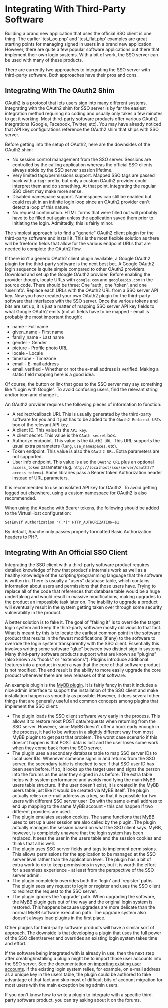 Integrating With Third-Party Software
=====================================

Building a brand new application that uses the official SSO client is one thing.  The earlier 'test_oo.php' and 'test_flat.php' examples are great starting points for managing signed in users in a brand new application.  However, there are quite a few popular software applications out there that implement their own login systems.  With a bit of work, the SSO server can be used with many of these products.

There are currently two approaches to integrating the SSO server with third-party software.  Both approaches have their pros and cons.

Integrating With The OAuth2 Shim
--------------------------------

OAuth2 is a protocol that lets users sign into many different systems.  Integrating with the OAuth2 shim for SSO server is by far the easiest integration method requiring no coding and usually only takes a few minutes to get it working.  Most third-party software products offer various OAuth2 integrations (Google, Facebook, Twitter, etc).  You may have already noticed that API key configurations reference the OAuth2 shim that ships with SSO server.

Before getting into the setup of OAuth2, here are the downsides of the OAuth2 shim:

* No session control management from the SSO server.  Sessions are controlled by the calling application whereas the official SSO clients always abide by the SSO server session lifetime.
* Very limited tags/permissions support.  Mapped SSO tags are passed back with a `tag:` prefix, but only a custom OAuth2 provider could interpret them and do something.  At that point, integrating the regular SSO client may make more sense.
* Disabled namespace support.  Namespaces can still be enabled but could result in an infinite login loop since an OAuth2 provider can't detect a loop of this nature.
* No request continuation.  HTML forms that were filled out will probably have to be filled out again unless the application saved them prior to initiating the login.  Admittedly, this is fairly minor.

The simplest approach is to find a "generic" OAuth2 client plugin for the third-party software and install it.  This is the most flexible solution as there will be freeform fields that allow for the various endpoint URLs that are needed to complete the OAuth2 flow.

If there isn't a generic OAuth2 client plugin available, a Google OAuth2 plugin for the third-party software is the next best bet.  A Google OAuth2 login sequence is quite simple compared to other OAuth2 providers.  Download and set up the Google OAuth2 provider.  Before enabling the provider though, locate URLs with `google.com` and `googleapis.com` in the source code.  There should be three:  One 'auth', one 'token', and one 'userinfo'.  Replace each URLs with the OAuth2 URL from a SSO server API key.  Now you have created your own OAuth2 plugin for the third-party software that interfaces with the SSO server.  Once the various tokens and bits are set up, it is just a matter of mapping SSO server API key fields to what Google OAuth2 emits (not all fields have to be mapped - email is probably the most important though):

* name - Full name
* given_name - First name
* family_name - Last name
* gender - Gender
* picture - Profile photo URL
* locale - Locale
* timezone - Timezone
* email - E-mail address
* email_verified - Whether or not the e-mail address is verified.  Making a static field mapping here is a good idea.

Of course, the button or link that goes to the SSO server may say something like "Login with Google".  To avoid confusing users, find the relevant string and/or icon and change it.

An OAuth2 provider requires the following pieces of information to function:

* A redirect/callback URI.  This is usually generated by the third-party software for you and it just has to be added to the `OAuth2 Redirect URIs` box of the relevant API key.
* A client ID.  This value is the `API key`.
* A client secret.  This value is the `OAuth secret` box.
* Authorize endpoint.  This value is the `OAuth2 URL`.  This URL supports the usual extra parameters (`lang`, `use_namespaces`, etc).
* Token endpoint.  This value is also the `OAuth2 URL`.  Extra parameters are not supported.
* User info endpoint.  This value is also the `OAuth2 URL` plus an optional `access_token` parameter (e.g. `http://localhost/sso/server/oauth2/?access_token=`).  Some libraries pass a Bearer token Authorization header instead of URL parameters.

It is recommended to use an isolated API key for OAuth2.  To avoid getting logged out elsewhere, using a custom namespace for OAuth2 is also recommended.

When using the Apache with Bearer tokens, the following should be added to the VirtualHost configuration:

```
SetEnvIf Authorization "(.*)" HTTP_AUTHORIZATION=$1
```

By default, Apache only passes properly formatted Basic Authorization headers to PHP.

Integrating With An Official SSO Client
---------------------------------------

Integrating the SSO client with a third-party software product requires detailed knowledge of how that product's internals work as well as a healthy knowledge of the scripting/programming language that the software is written in.  There is usually a "users" database table, which contains information about users and permissions that those users have.  Trying to replace all of the code that references that database table would be a huge undertaking and would result in massive modifications, making upgrades to the product an impossible task later on.  The inability to upgrade a product will eventually result in the system getting taken over through some security vulnerability in the product.

A better solution is to fake it.  The goal of "faking it" is to override the target login system and keep the third-party software mostly oblivious to that fact.  What is meant by this is to locate the earliest common point in the software product that results in the fewest modifications (if any) to the software to override the login system transparently with the SSO client.  Essentially this involves writing some software "glue" between two distinct sign in systems.  Many third-party software products support what are known as "plugins" (also known as "hooks" or "extensions").  Plugins introduce additional features into a product in such a way that the core of that software product is not modified.  The end result is the ability to more easily upgrade the core product whenever there are new releases of that software.

An example plugin is the [MyBB plugin](https://github.com/cubiclesoft/sso-server).  It is fairly fancy in that it includes a nice admin interface to support the installation of the SSO client and make installation happen as smoothly as possible.  However, it does several other things that are generally useful and common concepts among plugins that implement the SSO client:

* The plugin loads the SSO client software very early in the process.  This allows it to restore most POST data/requests when returning from the SSO server.  However, since MyBB doesn't offer a hook early enough in the process, it had to be written in a slightly different way from most MyBB plugins to get past that problem.  The worst case scenario if this doesn't happen is that POST data is lost and the user loses some work when they come back from the SSO server.
* The plugin uses a secondary database table to map SSO server IDs to local user IDs.  Whenever someone signs in and returns from the SSO server, the secondary table is checked to see if that SSO user ID has been seen before.  If so, it looks up the target user and signs the person into the forums as the user they signed in as before.  The extra table helps with system performance and avoids modifying the main MyBB users table structure.  If the user doesn't exist, it is created in the MyBB users table just like it would be created via MyBB itself.  The plugin actually relies on e-mail address as a key, so that it is possible for two users with different SSO server user IDs with the same e-mail address to end up mapping to the same MyBB account - this can happen if two different providers are used.
* The plugin emulates session cookies.  The same functions that MyBB uses to set up a user session are also called by the plugin.  The plugin actually manages the session based on what the SSO client says.  MyBB, however, is completely unaware that the login system has been replaced.  It sees the user in the users table and the session cookies and thinks that all is well.
* The plugin uses SSO server fields and tags to implement permissions.  This allows permissions for the application to be managed at the SSO server level rather than the application level.  The plugin has a bit of extra work to do to keep permissions in sync, but it is worth the effort for a seamless experience - at least from the perspective of the SSO server admin.
* The plugin completely overrides both the 'login' and 'register' paths.  The plugin sees any request to login or register and uses the SSO client to redirect the request to the SSO server.
* The plugin ignores the 'upgrade' path.  When upgrading the software, the MyBB plugin gets out of the way and the original login system is restored.  This happens because upgrades are more delicate than the normal MyBB software execution path.  The upgrade system also doesn't always load plugins in the first place.

Other plugins for third-party software products will have a similar sort of approach.  The downside is that developing a plugin that uses the full power of the SSO client/server and overrides an existing login system takes time and effort.

If the software being integrated with is already in use, then the next step after creating/installing a plugin might be to import those user accounts into the SSO server.  See the documentation on [importing existing user accounts](https://github.com/cubiclesoft/sso-server/blob/master/docs/import-existing-user-accounts.md).  If the existing login system relies, for example, on e-mail address as a unique key in the users table, the plugin could be authored to take advantage of that fact and skip most of difficult bits of account migration for most users with the main exception being admin users.

If you don't know how to write a plugin to integrate with a specific third-party software product, you can try asking about it on the forums.
